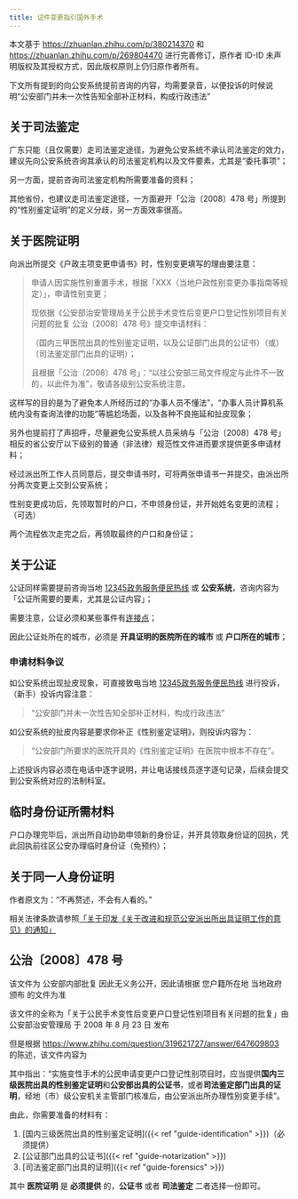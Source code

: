 ```yaml
---
title: 证件变更指引国外手术
---
```


本文基于 <https://zhuanlan.zhihu.com/p/380214370> 和 <https://zhuanlan.zhihu.com/p/269804470> 进行完善修订，原作者 ID-ID 未声明版权及其授权方式，因此版权原则上仍归原作者所有。

下文所有提到的向公安系统提前咨询的内容，均需要录音，以便投诉的时候说明“公安部门并未一次性告知全部补正材料，构成行政违法”

## 关于司法鉴定

广东只能（且仅需要）走司法鉴定途径，为避免公安系统不承认司法鉴定的效力，建议先向公安系统咨询其承认的司法鉴定机构以及文件要素，尤其是“委托事项”；

另一方面，提前咨询司法鉴定机构所需要准备的资料；

其他省份，也建议走司法鉴定途径，一方面避开「公治〔2008〕478 号」所提到的“性别鉴定证明”的定义分歧，另一方面效率很高。

## 关于医院证明

向派出所提交《户政主项变更申请书》时，性别变更填写的理由要注意：

> 申请人因实施性别重置手术，根据「XXX（当地户政性别变更办事指南等规定）」，申请性别变更；
>
> 现依据《公安部治安管理局关于公民手术变性后变更户口登记性别项目有关问题的批复 公治〔2008〕478 号》提交申请材料：
>
>（国内三甲医院出具的性别鉴定证明，以及公证部门出具的公证书）（或）（司法鉴定部门出具的证明）；
>
> 且根据「公治〔2008〕478 号」：“以往公安部三局文件规定与此件不一致的，以此件为准”，敬请各级别公安系统注意。

这样写的目的是为了避免本人所经历过的“办事人员不懂法”，“办事人员计算机系统内没有查询法律的功能”等尴尬场面，以及各种不良拖延和扯皮现象；

另外也提前打了声招呼，尽量避免公安系统人员采纳与「公治〔2008〕478 号」相反的省公安厅以下级别的普通（非法律）规范性文件进而要求提供更多申请材料；

经过派出所工作人员同意后，提交申请书时，可将两张申请书一并提交，由派出所分两次变更上交到公安系统；

性别变更成功后，先领取暂时的户口，不申领身份证，并开始姓名变更的流程；（可选）

两个流程依次走完之后，再领取最终的户口和身份证；

## 关于公证

公证同样需要提前咨询当地 [12345政务服务便民热线][12345] 或 **公安系统**，咨询内容为「公证所需要的要素，尤其是公证内容」；

需要注意，公证必须和某些事件有[连接点](https://baike.baidu.com/item/连接点)；

因此公证处所在的城市，必须是 **开具证明的医院所在的城市** 或 **户口所在的城市**；

### 申请材料争议

如公安系统出现扯皮现象，可直接致电当地 [12345政务服务便民热线][12345] 进行投诉，（新手）投诉内容注意：

> “公安部门并未一次性告知全部补正材料，构成行政违法”

如公安系统的扯皮内容是要求你补正《性别鉴定证明》，则投诉内容为：

> “公安部门所要求的医院开具的《性别鉴定证明》在医院中根本不存在”。

上述投诉内容必须在电话中逐字说明，并让电话接线员逐字逐句记录，后续会提交到公安系统对应的法制科室。

## 临时身份证所需材料

户口办理完毕后，派出所自动协助申领新的身份证，并开具领取身份证的回执，凭此回执前往区公安办理临时身份证（免预约）；

## 关于同一人身份证明

作者原文为：“不再赘述，不会有人看的。”

相关法律条款请参照[「关于印发《关于改进和规范公安派出所出具证明工作的意见》的通知」](http://gaj.beijing.gov.cn/wsgs/zcfg/201912/t20191227_1522833.html)

## 公治〔2008〕478 号

该文件为 公安部内部批复 因此无义务公开，因此请根据 您户籍所在地 当地政府颁布 的文件为准

该文件的全称为「关于公民手术变性后变更户口登记性别项目有关问题的批复」由 公安部治安管理局 于 2008 年 8 月 23 日 发布

但是根据 <https://www.zhihu.com/question/319621727/answer/647609803> 的陈述，该文件内容为

其中指出：“实施变性手术的公民申请变更户口登记性别项目时，应当提供**国内三级医院出具的性别鉴定证明**和**公安部出具的公证书**，或者**司法鉴定部门出具的证明**，经地（市）级公安机关主管部门核准后，由公安派出所办理性别变更手续”。

由此，你需要准备的材料有：

1. [国内三级医院出具的性别鉴定证明]({{< ref "guide-identification" >}})（必须提供）
1. [公证部门出具的公证书]({{< ref "guide-notarization" >}})
1. [司法鉴定部门出具的证明]({{< ref "guide-forensics" >}})

其中 **医院证明** 是 **必须提供** 的，**公证书** 或者 **司法鉴定** 二者选择一份即可。

[12345]: https://baike.baidu.com/item/12345政务服务便民热线
